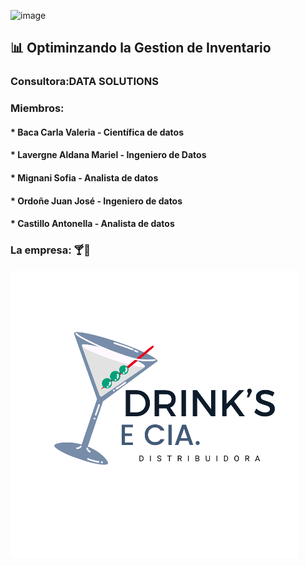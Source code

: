 ![image](https://github.com/user-attachments/assets/59bfac18-7836-4526-9c9c-bcd430e3b2a7)



## 📊 Optiminzando la Gestion de Inventario

### Consultora:DATA SOLUTIONS


### Miembros: 
#### * Baca Carla Valeria - Científica de datos
#### * Lavergne Aldana Mariel - Ingeniero de Datos
#### * Mignani Sofia - Analista de datos
#### * Ordoñe Juan José - Ingeniero de datos
#### * Castillo Antonella - Analista de datos

### La empresa: 🍸🍾
![alt text](image.png)
